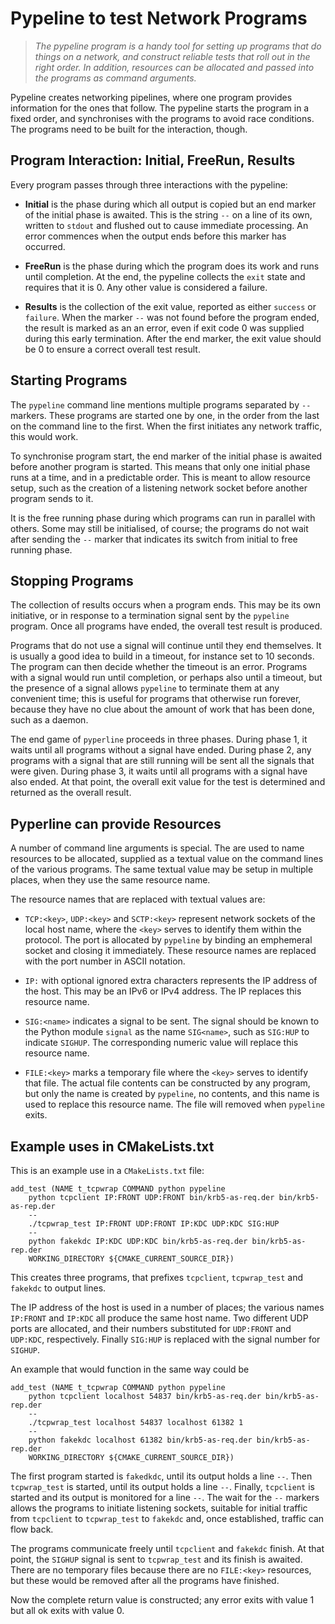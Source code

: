 # Pypeline to test Network Programs

> *The pypeline program is a handy tool for setting up programs
> that do things on a network, and construct reliable tests that
> roll out in the right order.  In addition, resources can be
> allocated and passed into the programs as command arguments.*

Pypeline creates networking pipelines, where one program provides
information for the ones that follow.  The pypeline starts the
program in a fixed order, and synchronises with the programs to
avoid race conditions.  The programs need to be built for the
interaction, though.


## Program Interaction: Initial, FreeRun, Results

Every program passes through three interactions with the pypeline:

  * **Initial** is the phase during which all output is copied but
    an end marker of the initial phase is awaited.  This is the
    string `--` on a line of its own, written to `stdout` and
    flushed out to cause immediate processing.  An error commences
    when the output ends before this marker has occurred.

  * **FreeRun** is the phase during which the program does its
    work and runs until completion.  At the end, the pypeline
    collects the `exit` state and requires that it is 0.  Any
    other value is considered a failure.

  * **Results** is the collection of the exit value, reported as
    either `success` or `failure`.  When the marker `--` was not
    found before the program ended, the result is marked as an
    an error, even if exit code 0 was supplied during this early
    termination.  After the end marker, the exit value should be
    0 to ensure a correct overall test result.


## Starting Programs

The `pypeline` command line mentions multiple programs separated
by `--` markers.  These programs are started one by one, in the
order from the last on the command line to the first.  When the
first initiates any network traffic, this would work.

To synchronise program start, the end marker of the initial phase
is awaited before another program is started.  This means that
only one initial phase runs at a time, and in a predictable order.
This is meant to allow resource setup, such as the creation of a
listening network socket before another program sends to it.

It is the free running phase during which programs can run in
parallel with others.  Some may still be initialised, of course;
the programs do not wait after sending the `--` marker that
indicates its switch from initial to free running phase.


## Stopping Programs

The collection of results occurs when a program ends.  This may
be its own initiative, or in response to a termination signal
sent by the `pypeline` program.  Once all programs have ended,
the overall test result is produced.

Programs that do not use a signal will continue until they end
themselves.  It is usually a good idea to build in a timeout,
for instance set to 10 seconds.  The program can then decide
whether the timeout is an error.  Programs with a signal would
run until completion, or perhaps also until a timeout, but the
presence of a signal allows `pypeline` to terminate them at any
convenient time; this is useful for programs that otherwise run
forever, because they have no clue about the amount of work
that has been done, such as a daemon.

The end game of `pyperline` proceeds in three phases.  During
phase 1, it waits until all programs without a signal have
ended.  During phase 2, any programs with a signal that are
still running will be sent all the signals that were given.
During phase 3, it waits until all programs with a signal
have also ended.  At that point, the overall exit value for
the test is determined and returned as the overall result.


## Pyperline can provide Resources

A number of command line arguments is special.  The are used to
name resources to be allocated, supplied as a textual value
on the command lines of the various programs.  The same textual
value may be setup in multiple places, when they use the same
resource name.

The resource names that are replaced with textual values are:

  * `TCP:<key>`, `UDP:<key>` and `SCTP:<key>` represent network
    sockets of the local host name, where the `<key>` serves
    to identify them within the protocol.  The port is
    allocated by `pypeline` by binding an emphemeral socket
    and closing it immediately.  These resource names are
    replaced with the port number in ASCII notation.

  * `IP:` with optional ignored extra characters represents the
    IP address of the host.  This may be an IPv6 or IPv4
    address.  The IP replaces this resource name.

  * `SIG:<name>` indicates a signal to be sent.  The signal
    should be known to the Python module `signal` as the
    name `SIG<name>`, such as `SIG:HUP` to indicate `SIGHUP`.
    The corresponding numeric value will replace this
    resource name.

  * `FILE:<key>` marks a temporary file where the `<key>`
    serves to identify that file.  The actual file contents
    can be constructed by any program, but only the name
    is created by `pypeline`, no contents, and this name
    is used to replace this resource name.  The file will
    removed when `pypeline` exits.


## Example uses in CMakeLists.txt

This is an example use in a `CMakeLists.txt` file:

    add_test (NAME t_tcpwrap COMMAND python pypeline
	    python tcpclient IP:FRONT UDP:FRONT bin/krb5-as-req.der bin/krb5-as-rep.der
	    --
	    ./tcpwrap_test IP:FRONT UDP:FRONT IP:KDC UDP:KDC SIG:HUP
	    --
	    python fakekdc IP:KDC UDP:KDC bin/krb5-as-req.der bin/krb5-as-rep.der
	    WORKING_DIRECTORY ${CMAKE_CURRENT_SOURCE_DIR})

This creates three programs, that prefixes `tcpclient`,
`tcpwrap_test` and `fakekdc` to output lines.

The IP address of the host is used in a number of places;
the various names `IP:FRONT` and `IP:KDC` all produce the
same host name.  Two different UDP ports are allocated,
and their numbers substituted for `UDP:FRONT` and
`UDP:KDC`, respectively.  Finally `SIG:HUP` is replaced
with the signal number for `SIGHUP`.

An example that would function in the same way could be

    add_test (NAME t_tcpwrap COMMAND python pypeline
	    python tcpclient localhost 54837 bin/krb5-as-req.der bin/krb5-as-rep.der
	    --
	    ./tcpwrap_test localhost 54837 localhost 61382 1
	    --
	    python fakekdc localhost 61382 bin/krb5-as-req.der bin/krb5-as-rep.der
	    WORKING_DIRECTORY ${CMAKE_CURRENT_SOURCE_DIR})

The first program started is `fakedkdc`, until its output
holds a line `--`.  Then `tcpwrap_test` is started, until
its output holds a line `--`.  Finally, `tcpclient` is
started and its output is monitored for a line `--`.
The wait for the `--` markers allows the programs to
initiate listening sockets, suitable for initial traffic
from `tcpclient` to `tcpwrap_test` to `fakekdc` and, once
established, traffic can flow back.

The programs communicate freely until `tcpclient` and
`fakekdc` finish.  At that point, the `SIGHUP` signal
is sent to `tcpwrap_test` and its finish is awaited.
There are no temporary files because there are no
`FILE:<key>` resources, but these would be removed
after all the programs have finished.

Now the complete return value is constructed; any error
exits with value 1 but all ok exits with value 0.


